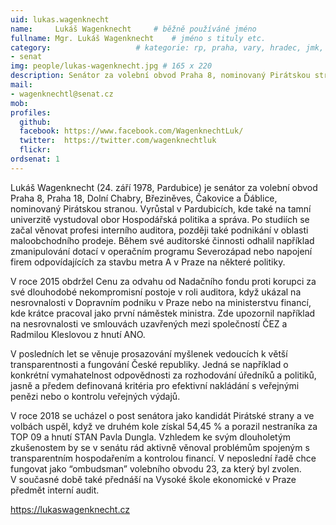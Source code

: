 ```yaml
---
uid: lukas.wagenknecht
name:     Lukáš Wagenknecht  	# běžně používáné jméno
fullname: Mgr. Lukáš Wagenknecht  	# jméno s tituly etc.
category:                 	# kategorie: rp, praha, vary, hradec, jmk, senat
- senat
img: people/lukas-wagenknecht.jpg # 165 x 220
description: Senátor za volební obvod Praha 8, nominovaný Pirátskou stranou             	# kratký popis, max 160 znaků
mail:
- wagenknechtl@senat.cz
mob:
profiles:
  github:                 
  facebook: https://www.facebook.com/WagenknechtLuk/		  
  twitter: 	https://twitter.com/wagenknechtluk	  
  flickr:		 
ordsenat: 1
---
```


Lukáš Wagenknecht (24. září 1978, Pardubice) je senátor za volební obvod Praha 8, Praha 18, Dolní Chabry, Březiněves, Čakovice a Ďáblice, nominovaný Pirátskou stranou. Vyrůstal v Pardubicích, kde také na tamní univerzitě vystudoval obor Hospodářská politika a správa. Po studiích se začal věnovat profesi interního auditora, později také podnikání v oblasti maloobchodního prodeje. Během své auditorské činnosti odhalil například zmanipulování dotací v operačním programu Severozápad nebo napojení firem odpovídajících za stavbu metra A v Praze na některé politiky.
 
V roce 2015 obdržel Cenu za odvahu od Nadačního fondu proti korupci za své dlouhodobé nekompromisní postoje v roli auditora, když ukázal na nesrovnalosti v Dopravním podniku v Praze nebo na ministerstvu financí, kde krátce pracoval jako první náměstek ministra. Zde upozornil například na nesrovnalosti ve smlouvách uzavřených mezi společností ČEZ a Radmilou Kleslovou z hnutí ANO. 
 
V posledních let se věnuje prosazování myšlenek vedoucích k větší transparentnosti a fungování České republiky. Jedná se například o konkrétní vymahatelnost odpovědnosti za rozhodování úředníků a politiků, jasně a předem definovaná kritéria pro efektivní nakládání s veřejnými penězi nebo o kontrolu veřejných výdajů. 
 
V roce 2018 se ucházel o post senátora jako kandidát Pirátské strany a ve volbách uspěl, když ve druhém kole získal 54,45 % a porazil nestraníka za TOP 09 a hnutí STAN Pavla Dungla. Vzhledem ke svým dlouholetým zkušenostem by se v senátu rád aktivně věnoval problémům spojeným s transparentním hospodařením a kontrolou financí. V neposlední řadě chce fungovat jako “ombudsman” volebního obvodu 23, za který byl zvolen. V současné době také přednáší na Vysoké škole ekonomické v Praze předmět interní audit.

https://lukaswagenknecht.cz
